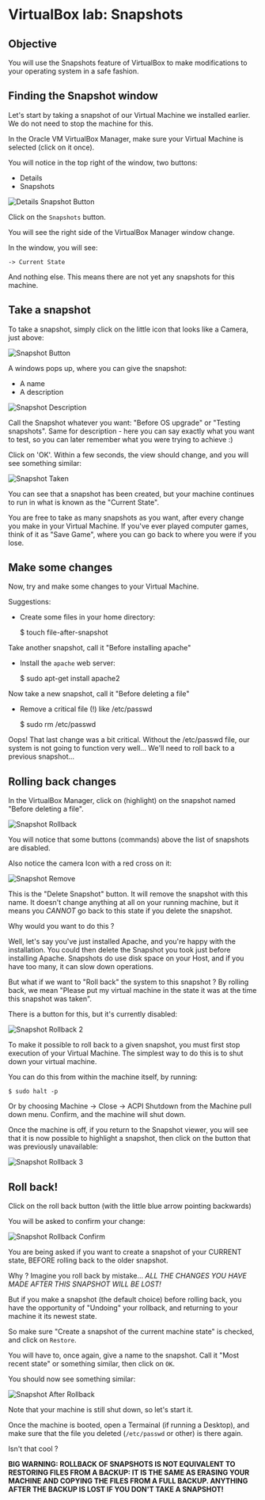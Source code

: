# VirtualBox lab: Snapshots

## Objective

You will use the Snapshots feature of VirtualBox to make modifications to your operating system in a safe fashion.

## Finding the Snapshot window

Let's start by taking a snapshot of our Virtual Machine we installed earlier. We do not need to stop the machine for this.

In the Oracle VM VirtualBox Manager, make sure your Virtual Machine is selected (click on it once).

You will notice in the top right of the window, two buttons:

- Details
- Snapshots

![Details Snapshot Button](../images/detail-snapshot-button.png)

Click on the `Snapshots` button.

You will see the right side of the VirtualBox Manager window change.

In the window, you will see:

`-> Current State`

And nothing else. This means there are not yet any snapshots for this machine.

## Take a snapshot

To take a snapshot, simply click on the little icon that looks like a Camera, just above:

![Snapshot Button](../images/snapshot-button.png)

A windows pops up, where you can give the snapshot:

- A name
- A description

![Snapshot Description](../images/snapshot-desc.png)

Call the Snapshot whatever you want: "Before OS upgrade" or "Testing snapshots". Same for description - here you can say exactly what you want to test, so you can later remember what you were trying to achieve :)

Click on 'OK'. Within a few seconds, the view should change, and you will see something similar:

![Snapshot Taken](../images/snapshot-taken.png)

You can see that a snapshot has been created, but your machine continues to run in what is known as the "Current State".

You are free to take as many snapshots as you want, after every change you make in your Virtual Machine. If you've ever played computer games, think of it as "Save Game", where you can go back to where you were if you lose.

## Make some changes

Now, try and make some changes to your Virtual Machine.

Suggestions:

- Create some files in your home directory:

    $ touch file-after-snapshot

Take another snapshot, call it "Before installing apache"

- Install the `apache` web server:

    $ sudo apt-get install apache2

Now take a new snapshot, call it "Before deleting a file"

- Remove a critical file (!) like /etc/passwd

    $ sudo rm /etc/passwd

Oops! That last change was a bit critical. Without the /etc/passwd file, our system is not going to function very well... We'll need to roll back to a previous snapshot...

## Rolling back changes

In the VirtualBox Manager, click on (highlight) on the snapshot named "Before deleting a file".

![Snapshot Rollback](../images/snapshot-rollback.png)

You will notice that some buttons (commands) above the list of snapshots are disabled.

Also notice the camera Icon with a red cross on it:

![Snapshot Remove](../images/snapshot-remove.png)

This is the "Delete Snapshot" button. It will remove the snapshot with this name. It doesn't change anything at all on your running machine, but it means you _CANNOT_ go back to this state if you delete the snapshot.

Why would you want to do this ?

Well, let's say you've just installed Apache, and you're happy with the installation. You could then delete the Snapshot you took just before installing Apache. Snapshots do use disk space on your Host, and if you have too many, it can slow down operations.

But what if we want to "Roll back" the system to this snapshot ? By rolling back, we mean "Please put my virtual machine in the state it was at the time this snapshot was taken".

There is a button for this, but it's currently disabled:

![Snapshot Rollback 2](../images/snapshot-rollback2.png)

To make it possible to roll back to a given snapshot, you must first stop execution of your Virtual Machine. The simplest way to do this is to shut down your virtual machine.

You can do this from within the machine itself, by running:

    $ sudo halt -p

Or by choosing Machine -> Close -> ACPI Shutdown from the Machine pull down menu. Confirm, and the machine will shut down.

Once the machine is off, if you return to the Snapshot viewer, you will see that it is now possible to highlight a snapshot, then click on the button that was previously unavailable:

![Snapshot Rollback 3](../images/snapshot-rollback3.png)

## Roll back!

Click on the roll back button (with the little blue arrow pointing backwards)

You will be asked to confirm your change:

![Snapshot Rollback Confirm](../images/snapshot-confirm-rollback.png)

You are being asked if you want to create a snapshot of your CURRENT state, BEFORE rolling back to the older snapshot.

Why ? Imagine you roll back by mistake... _ALL THE CHANGES YOU HAVE MADE AFTER THIS SNAPSHOT WILL BE LOST!_

But if you make a snapshot (the default choice) before rolling back, you have the opportunity of "Undoing" your rollback, and returning to your machine it its newest state.

So make sure "Create a snapshot of the current machine state" is checked, and click on `Restore`.

You will have to, once again, give a name to the snapshot. Call it "Most recent state" or something similar, then click on `OK`.

You should now see something similar:

![Snapshot After Rollback](../images/snapshot-after-rollback.png)

Note that your machine is still shut down, so let's start it.

Once the machine is booted, open a Termainal (if running a Desktop), and make sure that the file you deleted (`/etc/passwd` or other) is there again.

Isn't that cool ?

**BIG WARNING: ROLLBACK OF SNAPSHOTS IS NOT EQUIVALENT TO RESTORING FILES FROM A BACKUP: IT IS THE SAME AS ERASING YOUR MACHINE AND COPYING THE FILES FROM A FULL BACKUP. ANYTHING AFTER THE BACKUP IS LOST IF YOU DON'T TAKE A SNAPSHOT!**